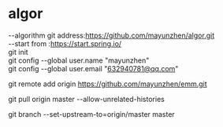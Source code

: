 # algor
--algorithm git address:https://github.com/mayunzhen/algor.git  
--start from :https://start.spring.io/  
git init  
git config --global user.name "mayunzhen"  
git config --global user.email "632940781@qq.com"  

git remote add origin https://github.com/mayunzhen/emm.git  

git pull origin master --allow-unrelated-histories  

git branch --set-upstream-to=origin/master master  
